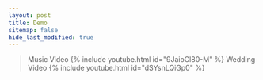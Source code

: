 ```yaml
---
layout: post
title: Demo
sitemap: false
hide_last_modified: true
---
```

> Music Video
{% include youtube.html id="9JaioCl80-M" %} 
> Wedding Video
{% include youtube.html id="dSYsnLQiGp0" %} 